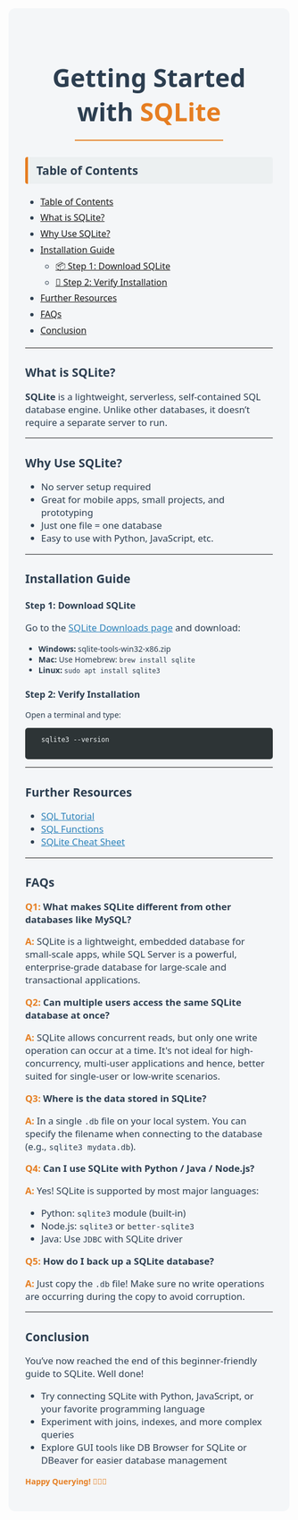 <div style="font-family: 'Segoe UI', Tahoma, Geneva, Verdana, sans-serif; background: #f4f6f8; color: #2c3e50; padding: 30px; border-radius: 12px;">

  <h1 style="font-size: 2.8rem; text-align: center; margin-bottom: 0;">
    <span>Getting Started with </span>
    <span style="color:#e67e22;">SQLite</span>
  </h1>

  <hr style="border: none; height: 2px; background-color: #e67e22; margin: 20px auto; width: 60%;">

  <h2 style="background-color: #ecf0f1; padding: 10px 15px; border-left: 5px solid #e67e22; border-radius: 4px;">Table of Contents</h2>
  <ul style="line-height: 1.8; font-size: 1rem;">
    <li><a href="#-table-of-contents">Table of Contents</a></li>
    <li><a href="#what-is-sqlite">What is SQLite?</a></li>
    <li><a href="#why-use-sqlite">Why Use SQLite?</a></li>
    <li><a href="#️-installation-guide"> Installation Guide</a>
      <ul>
        <li><a href="#-step-1-download-sqlite">📦 Step 1: Download SQLite</a></li>
        <li><a href="#-step-2-verify-installation">🔽 Step 2: Verify Installation</a></li>
      </ul>
    </li>
    <li><a href="#-further-resources">Further Resources</a></li>
    <li><a href="#-faqs">FAQs</a></li>
    <li><a href="#conclusion">Conclusion</a></li>
  </ul>

  <hr>

  ## What is SQLite?  
  <p style="font-size: 1.05rem;">
    <strong>SQLite</strong> is a lightweight, serverless, self-contained SQL database engine. Unlike other databases, it doesn’t require a separate server to run.
  </p>

  <hr>

  ## Why Use SQLite?  
  <ul style="font-size: 1.05rem;">
    <li>No server setup required</li>
    <li>Great for mobile apps, small projects, and prototyping</li>
    <li>Just one file = one database</li>
    <li>Easy to use with Python, JavaScript, etc.</li>
  </ul>

  <hr>

  ## Installation Guide    
  ### Step 1: Download SQLite  
  <p style="font-size: 1.05rem;">
    Go to the <a href="https://www.sqlite.org/download.html" target="_blank" style="color:#2980b9;">SQLite Downloads page</a> and download:
  </p>
  <ul>
    <li><strong>Windows:</strong> sqlite-tools-win32-x86.zip</li>
    <li><strong>Mac:</strong> Use Homebrew: <code>brew install sqlite</code></li>
    <li><strong>Linux:</strong> <code>sudo apt install sqlite3</code></li>
  </ul>  
  
  ### Step 2: Verify Installation  
  <p>Open a terminal and type:</p>
  <pre style="background-color: #2d3436; color: #ecf0f1; padding: 12px; border-radius: 5px;">
  <code>sqlite3 --version</code>
  </pre>

  <hr>

  ## Further Resources
  <ul style="font-size: 1.05rem;">
    <li><a href="https://www.sqltutorial.org/" style="color:#2980b9;">SQL Tutorial</a></li>
    <li><a href="https://www.sqltutorial.org/sql-aggregate-functions/" style="color:#2980b9;">SQL Functions</a></li>
    <li><a href="https://www.sqltutorial.org/sql-cheat-sheet/" style="color:#2980b9;">SQLite Cheat Sheet</a></li>
  </ul>

  <hr>

  ## FAQs

<div style="font-size: 1.05rem;">
    <p><span style="color:#e67e22;"><strong>Q1:</span> What makes SQLite different from other databases like MySQL?</strong></p>
    <p><span style="color:#e67e22;"><strong>A:</strong></span> SQLite is a lightweight, embedded database for small-scale apps, while SQL Server is a powerful, enterprise-grade database for large-scale and transactional applications.</p>
    <p><span style="color:#e67e22;"><strong>Q2:</span> Can multiple users access the same SQLite database at once?</p></strong>
    <p><span style="color:#e67e22;"><strong>A:</strong></span> SQLite allows concurrent reads, but only one write operation can occur at a time. It's not ideal for high-concurrency, multi-user applications and hence, better suited for single-user or low-write scenarios.</p>
    <p><span style="color:#e67e22;"><strong>Q3:</span> Where is the data stored in SQLite?</p></strong>
    <p><span style="color:#e67e22;"><strong>A:</strong></span> In a single <code>.db</code> file on your local system. You can specify the filename when connecting to the database (e.g., <code>sqlite3 mydata.db</code>).</p>
    <p><span style="color:#e67e22;"><strong>Q4:</span> Can I use SQLite with Python / Java / Node.js?</p></strong>
    <p><span style="color:#e67e22;"><strong>A:</strong></span> Yes! SQLite is supported by most major languages:
      <ul>
        <li>Python: <code>sqlite3</code> module (built-in)</li>
        <li>Node.js: <code>sqlite3</code> or <code>better-sqlite3</code></li>
        <li>Java: Use <code>JDBC</code> with SQLite driver</li>
      </ul>
    </p>
    <p><span style="color:#e67e22;"><strong>Q5:</span>   How do I back up a SQLite database?</p></strong>
    <p><span style="color:#e67e22;"><strong>A:</strong></span> Just copy the <code>.db</code> file! Make sure no write operations are occurring during the copy to avoid corruption.</p>
</div>

  <hr>

  ## Conclusion
  <p style="font-size: 1.05rem;">
    You’ve now reached the end of this beginner-friendly guide to SQLite. Well done!
  </p>

  <ul style="font-size: 1.05rem;">
    <li>Try connecting SQLite with Python, JavaScript, or your favorite programming language</li>
    <li>Experiment with joins, indexes, and more complex queries</li>
    <li>Explore GUI tools like DB Browser for SQLite or DBeaver for easier database management</li>
  </ul>

  <p style="color:#e67e22; font-weight: bold; font-size: 1 rem;">Happy Querying! 👨🏽‍💻</p>

</div>



